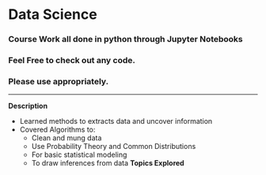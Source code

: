 # Data Science


### Course Work all done in python through Jupyter Notebooks

### Feel Free to check out any code.
### Please use appropriately.
---
**Description**
  * Learned methods to extracts data and uncover information
  * Covered Algorithms to:
    * Clean and mung data
    * Use Probability Theory and Common Distributions
    * For basic statistical modeling
    * To draw inferences from data
**Topics Explored**
